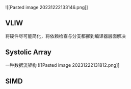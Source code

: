 ![[Pasted image 20231222133146.png]]
## VLIW
将硬件尽可能简化，将依赖检查与分支都挪到编译器层面解决

## Systolic Array
一种数据流架构
![[Pasted image 20231222131812.png]]
## SIMD
